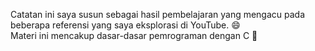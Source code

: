 Catatan ini saya susun sebagai hasil pembelajaran yang mengacu pada beberapa referensi yang saya eksplorasi di YouTube. 😄 <br>
Materi ini mencakup dasar-dasar pemrograman dengan C 🚀